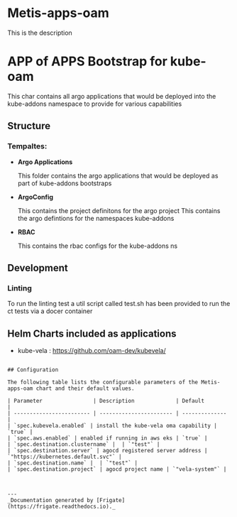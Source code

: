 
Metis-apps-oam
===========

This is the description


# APP of APPS Bootstrap for kube-oam

This char contains all argo applications that would be deployed into the kube-addons namespace to provide for various
capabilities

## Structure

### **Tempaltes:**


- **Argo Applications**

    This folder contains the argo applications that would be deployed as part of kube-addons bootstraps

- **ArgoConfig**

    This contains the project definitons  for the argo project
    This  contains the argo defintions for the namespaces kube-addons

- **RBAC**

    This contains the rbac configs for the kube-addons ns

## Development
### Linting
To run the linting test a util script called test.sh has been provided to run the ct tests via a docer container

## Helm Charts included as applications
 - kube-vela   : https://github.com/oam-dev/kubevela/



```

## Configuration

The following table lists the configurable parameters of the Metis-apps-oam chart and their default values.

| Parameter                | Description             | Default        |
| ------------------------ | ----------------------- | -------------- |
| `spec.kubevela.enabled` | install the kube-vela oma capability | `true` |
| `spec.aws.enabled` | enabled if running in aws eks | `true` |
| `spec.destination.clustername` |  | `"test"` |
| `spec.destination.server` | agocd registered server address | `"https://kubernetes.default.svc"` |
| `spec.destination.name` |  | `"test"` |
| `spec.destination.project` | agocd project name | `"vela-system"` |



---
_Documentation generated by [Frigate](https://frigate.readthedocs.io)._

